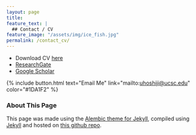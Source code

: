 ```yaml
---
layout: page
title:
feature_text: |
  ## Contact / CV
feature_image: "/assets/img/ice_fish.jpg"
permalink: /contact_cv/
---
```



* Download CV [here](http://{{site.url}}/assets/Umihiko_Hoshijima_cv.pdf)
* [ResearchGate](https://www.researchgate.net/profile/Umihiko_Hoshijima)
* [Google Scholar](https://scholar.google.com/citations?user=OXKLC4YAAAAJ&hl=en)

{% include button.html text="Email Me" link="mailto:uhoshiji@ucsc.edu" color="#1DA1F2" %}



### About This Page

This page was made using the [Alembic theme for Jekyll](https://alembic.darn.es/), compiled using [Jekyll](https://jekyllrb.com/) and hosted on [this github repo](https://github.com/umihoshijima/umihoshijima.github.io).
